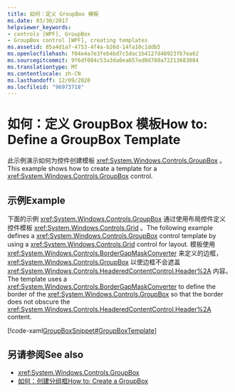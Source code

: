 ```yaml
---
title: 如何：定义 GroupBox 模板
ms.date: 03/30/2017
helpviewer_keywords:
- controls [WPF], GroupBox
- GroupBox control [WPF], creating templates
ms.assetid: 85a4d1a7-4753-4f4a-b26d-14fa10c1ddb5
ms.openlocfilehash: f04e4a7e3feb4bd7c5dac1b4127d48923fb7ea62
ms.sourcegitcommit: 9f6df084c53a3da0ea657ed0d708a72213683084
ms.translationtype: MT
ms.contentlocale: zh-CN
ms.lasthandoff: 12/09/2020
ms.locfileid: "96973718"
---
```

# <a name="how-to-define-a-groupbox-template"></a><span data-ttu-id="df3d6-102">如何：定义 GroupBox 模板</span><span class="sxs-lookup"><span data-stu-id="df3d6-102">How to: Define a GroupBox Template</span></span>

<span data-ttu-id="df3d6-103">此示例演示如何为控件创建模板 <xref:System.Windows.Controls.GroupBox> 。</span><span class="sxs-lookup"><span data-stu-id="df3d6-103">This example shows how to create a template for a <xref:System.Windows.Controls.GroupBox> control.</span></span>  
  
## <a name="example"></a><span data-ttu-id="df3d6-104">示例</span><span class="sxs-lookup"><span data-stu-id="df3d6-104">Example</span></span>  

 <span data-ttu-id="df3d6-105">下面的示例 <xref:System.Windows.Controls.GroupBox> 通过使用布局控件定义控件模板 <xref:System.Windows.Controls.Grid> 。</span><span class="sxs-lookup"><span data-stu-id="df3d6-105">The following example defines a <xref:System.Windows.Controls.GroupBox> control template by using a <xref:System.Windows.Controls.Grid> control for layout.</span></span> <span data-ttu-id="df3d6-106">模板使用 <xref:System.Windows.Controls.BorderGapMaskConverter> 来定义的边框， <xref:System.Windows.Controls.GroupBox> 以使边框不会遮盖 <xref:System.Windows.Controls.HeaderedContentControl.Header%2A> 内容。</span><span class="sxs-lookup"><span data-stu-id="df3d6-106">The template uses a <xref:System.Windows.Controls.BorderGapMaskConverter> to define the border of the <xref:System.Windows.Controls.GroupBox> so that the border does not obscure the <xref:System.Windows.Controls.HeaderedContentControl.Header%2A> content.</span></span>  
  
 [!code-xaml[GroupBoxSnippet#GroupBoxTemplate](~/samples/snippets/csharp/VS_Snippets_Wpf/GroupBoxSnippet/CS/Window1.xaml#groupboxtemplate)]  
  
## <a name="see-also"></a><span data-ttu-id="df3d6-107">另请参阅</span><span class="sxs-lookup"><span data-stu-id="df3d6-107">See also</span></span>

- <xref:System.Windows.Controls.GroupBox>
- <span data-ttu-id="df3d6-108">[如何：创建分组框](/previous-versions/dotnet/netframework-3.5/ms748321(v=vs.90))</span><span class="sxs-lookup"><span data-stu-id="df3d6-108">[How to: Create a GroupBox](/previous-versions/dotnet/netframework-3.5/ms748321(v=vs.90))</span></span>
